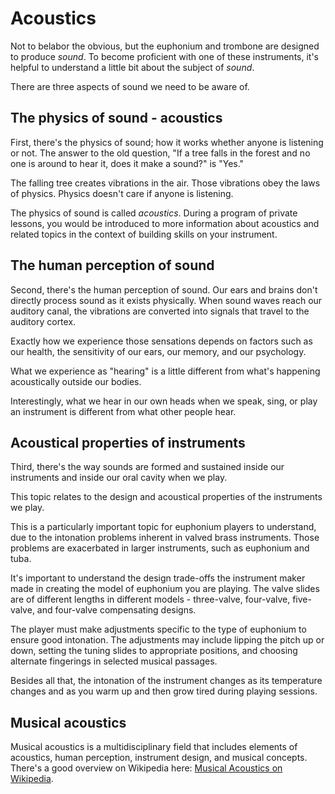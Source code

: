 # Acoustics 

Not to belabor the obvious, but the euphonium and trombone are designed to produce _sound_. To become proficient with one of these instruments, it's helpful to understand a little bit about the subject of _sound_. 

There are three aspects of sound we need to be aware of. 

## The physics of sound - acoustics

First, there's the physics of sound; how it works whether anyone is listening or not. The answer to the old question, "If a tree falls in the forest and no one is around to hear it, does it make a sound?" is "Yes." 

The falling tree creates vibrations in the air. Those vibrations obey the laws of physics. Physics doesn't care if anyone is listening.

The physics of sound is called _acoustics_. During a program of private lessons, you would be introduced to more information about acoustics and related topics in the context of building skills on your instrument.

## The human perception of sound

Second, there's the human perception of sound. Our ears and brains don't directly process sound as it exists physically. When sound waves reach our auditory canal, the vibrations are converted into signals that travel to the auditory cortex. 

Exactly how we experience those sensations depends on factors such as our health, the sensitivity of our ears, our memory, and our psychology.  

What we experience as "hearing" is a little different from what's happening acoustically outside our bodies. 

Interestingly, what we hear in our own heads when we speak, sing, or play an instrument is different from what other people hear. 

## Acoustical properties of instruments

Third, there's the way sounds are formed and sustained inside our instruments and inside our oral cavity when we play. 

This topic relates to the design and acoustical properties of the instruments we play. 

This is a particularly important topic for euphonium players to understand, due to the intonation problems inherent in valved brass instruments. Those problems are exacerbated in larger instruments, such as euphonium and tuba. 

It's important to understand the design trade-offs the instrument maker made in creating the model of euphonium you are playing. The valve slides are of different lengths in different models - three-valve, four-valve, five-valve, and four-valve compensating designs. 

The player must make adjustments specific to the type of euphonium to ensure good intonation. The adjustments may include lipping the pitch up or down, setting the tuning slides to appropriate positions, and choosing alternate fingerings in selected musical passages. 

Besides all that, the intonation of the instrument changes as its temperature changes and as you warm up and then grow tired during playing sessions. 

## Musical acoustics 

Musical acoustics is a multidisciplinary field that includes elements of acoustics, human perception, instrument design, and musical concepts. There's a good overview on Wikipedia here: [Musical Acoustics on Wikipedia](https://en.wikipedia.org/wiki/Musical_acoustics). 

